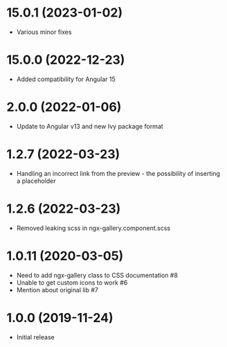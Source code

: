 <a name="15.0.1"></a>
# 15.0.1 (2023-01-02)

* Various minor fixes

<a name="15.0.0"></a>
# 15.0.0 (2022-12-23)

* Added compatibility for Angular 15

<a name="2.0.0"></a>
# 2.0.0 (2022-01-06)

* Update to Angular v13 and new Ivy package format

<a name="1.2.7"></a>
# 1.2.7 (2022-03-23)

* Handling an incorrect link from the preview - the possibility of inserting a placeholder

<a name="1.2.6"></a>
# 1.2.6 (2022-03-23)

* Removed leaking scss in ngx-gallery.component.scss

<a name="1.0.11"></a>
# 1.0.11 (2020-03-05)

* Need to add ngx-gallery class to CSS documentation #8
* Unable to get custom icons to work #6
* Mention about original lib #7

<a name="1.0.0"></a>
# 1.0.0 (2019-11-24)

* Initial release
